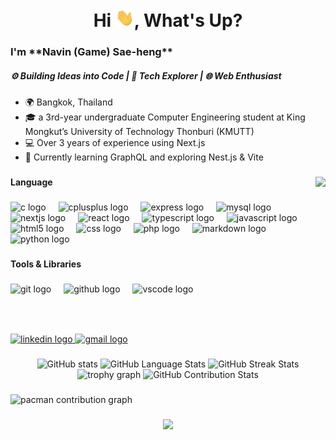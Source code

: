 <h1 align="center">Hi <img src="https://raw.githubusercontent.com/ABSphreak/ABSphreak/master/gifs/Hi.gif" width="30px">, What's Up?</h1>

<h3>I'm **Navin (Game) Sae-heng**</h3>

<h5>⚙️ Building Ideas into Code | 🧠 Tech Explorer | 🌐 Web Enthusiast</h3>

- 🌍 Bangkok, Thailand
- 🎓 a 3rd-year undergraduate Computer Engineering student at King Mongkut’s University of Technology Thonburi (KMUTT)
- 💻 Over 3 years of experience using Next.js
- 🧠 Currently learning GraphQL and exploring Nest.js & Vite

###

<img align="right" height="200" src="https://media0.giphy.com/media/v1.Y2lkPTc5MGI3NjExaDZwZGxqNWZoZ2lqMnVza2VrY3VlN3ZhdzQyZjh5dG1kNmxwOTAzNyZlcD12MV9pbnRlcm5hbF9naWZfYnlfaWQmY3Q9Zw/mIkdL7S0ucu4SjAVb2/giphy.gif"  />

###

**Language**

###

<div align="left">
  <img src="https://cdn.jsdelivr.net/gh/devicons/devicon/icons/c/c-original.svg" height="45" alt="c logo"  />
  <img width="12" />
  <img src="https://cdn.jsdelivr.net/gh/devicons/devicon/icons/cplusplus/cplusplus-original.svg" height="45" alt="cplusplus logo"  />
  <img width="12" />
  <img src="https://cdn.jsdelivr.net/gh/devicons/devicon/icons/express/express-original.svg" height="45" alt="express logo"  />
  <img width="12" />
  <img src="https://cdn.jsdelivr.net/gh/devicons/devicon/icons/mysql/mysql-original.svg" height="45" alt="mysql logo"  />
  <img width="12" />
  <img src="https://cdn.jsdelivr.net/gh/devicons/devicon/icons/nextjs/nextjs-original.svg" height="45" alt="nextjs logo"  />
  <img width="12" />
  <img src="https://cdn.jsdelivr.net/gh/devicons/devicon/icons/react/react-original.svg" height="45" alt="react logo"  />
  <img width="12" />
  <img src="https://cdn.jsdelivr.net/gh/devicons/devicon/icons/typescript/typescript-original.svg" height="45" alt="typescript logo"  />
  <img width="12" />
  <img src="https://cdn.jsdelivr.net/gh/devicons/devicon/icons/javascript/javascript-original.svg" height="45" alt="javascript logo"  />
  <img width="12" />
  <img src="https://cdn.jsdelivr.net/gh/devicons/devicon/icons/html5/html5-original.svg" height="45" alt="html5 logo"  />
  <img width="12" />
  <img src="https://cdn.jsdelivr.net/gh/devicons/devicon/icons/css3/css3-original.svg" height="45" alt="css logo"  />
  <img width="12" />
  <img src="https://cdn.jsdelivr.net/gh/devicons/devicon/icons/php/php-original.svg" height="45" alt="php logo"  />
  <img width="12" />
  <img src="https://cdn.jsdelivr.net/gh/devicons/devicon/icons/markdown/markdown-original.svg" height="45" alt="markdown logo"  />
  <img width="12" />
  <img src="https://cdn.jsdelivr.net/gh/devicons/devicon/icons/python/python-original.svg" height="45" alt="python logo"  />
</div>

###

**Tools & Libraries**

###

<div align="left">
  <img src="https://cdn.jsdelivr.net/gh/devicons/devicon/icons/git/git-original.svg" height="45" alt="git logo"  />
  <img width="12" />
  <img src="https://cdn.jsdelivr.net/gh/devicons/devicon/icons/github/github-original.svg" height="45" alt="github logo"  />
  <img width="12" />
  <img src="https://cdn.jsdelivr.net/gh/devicons/devicon/icons/vscode/vscode-original.svg" height="45" alt="vscode logo"  />
</div>

###

<br clear="both">


###

<div align="left">
  <a href="https://www.linkedin.com/in/mmawin99/" target="_blank">
    <img src="https://raw.githubusercontent.com/maurodesouza/profile-readme-generator/master/src/assets/icons/social/linkedin/default.svg" width="37" height="25" alt="linkedin logo"  />
  </a>
  <a href="mailto:navin.saeh@gmail.com" target="_blank">
    <img src="https://raw.githubusercontent.com/maurodesouza/profile-readme-generator/master/src/assets/icons/social/gmail/default.svg" width="37" height="25" alt="gmail logo"  />
  </a>
</div>

###

<div align="center">
  <picture>
    <source 
      media="(prefers-color-scheme: dark)" 
      srcset="https://github-readme-stats.vercel.app/api?username=mmawin99&show_icons=true&theme=dracula" />
    <source 
      media="(prefers-color-scheme: light)" 
      srcset="https://github-readme-stats.vercel.app/api?username=mmawin99&show_icons=true&theme=default" />
    <img 
      src="https://github-readme-stats.vercel.app/api?username=mmawin99&show_icons=true&theme=default" 
      alt="GitHub stats" height="200" />
  </picture>
  <picture>
    <source 
      media="(prefers-color-scheme: dark)" 
      srcset="https://github-readme-stats.vercel.app/api/top-langs?username=mmawin99&locale=en&hide_title=false&layout=compact&card_width=320&langs_count=6&hide_border=false&order=2&theme=dracula" />
    <source 
      media="(prefers-color-scheme: light)" 
      srcset="https://github-readme-stats.vercel.app/api/top-langs?username=mmawin99&locale=en&hide_title=false&layout=compact&card_width=320&langs_count=6&hide_border=false&order=2&theme=default" />
    <img 
      src="https://github-readme-stats.vercel.app/api/top-langs?username=mmawin99&locale=en&hide_title=false&layout=compact&card_width=320&langs_count=6&hide_border=false&order=2&theme=default" 
      alt="GitHub Language Stats" height="200" />
  </picture>
  <picture>
    <source 
      media="(prefers-color-scheme: dark)" 
      srcset="https://streak-stats.demolab.com/demo/preview.php?user=mmawin99&locale=en&mode=daily&hide_border=false&border_radius=5&order=3&theme=dracula" />
    <source 
      media="(prefers-color-scheme: light)" 
      srcset="https://streak-stats.demolab.com/demo/preview.php?user=mmawin99&locale=en&mode=daily&hide_border=false&border_radius=5&order=3&theme=default" />
    <img 
      src="https://streak-stats.demolab.com/demo/preview.php?user=mmawin99&locale=en&mode=daily&hide_border=false&border_radius=5&order=3&theme=default" 
      alt="GitHub Streak Stats" height="200" />
  </picture>
  <picture>
    <source 
      media="(prefers-color-scheme: dark)" 
      srcset="https://github-profile-trophy.vercel.app?username=mmawin99&theme=dracula&column=-1&row=1&margin-w=8&margin-h=8&no-bg=true&no-frame=true&order=4" />
    <source 
      media="(prefers-color-scheme: light)" 
      srcset="https://github-profile-trophy.vercel.app?username=mmawin99&theme=flat&column=-1&row=1&margin-w=8&margin-h=8&no-bg=true&no-frame=true&order=4" />
    <img 
      src="https://github-profile-trophy.vercel.app?username=mmawin99&theme=flat&column=-1&row=1&margin-w=8&margin-h=8&no-bg=true&no-frame=true&order=4" 
      alt="trophy graph" height="150" />
  </picture>
  <picture>
    <source 
      media="(prefers-color-scheme: dark)" 
      srcset="https://github-readme-activity-graph.vercel.app/graph?username=mmawin99&bg_color=282a36&color=f8f8f2&line=8be9fd&point=bd93f9&area=true&hide_border=true" />
    <source 
      media="(prefers-color-scheme: light)" 
      srcset="https://github-readme-activity-graph.vercel.app/graph?username=mmawin99&bg_color=f8f8f2&color=282a36&line=6272a4&point=ff79c6&area=true&hide_border=true" />
    <img 
      src="https://github-readme-activity-graph.vercel.app/graph?username=mmawin99&bg_color=f8f8f2&color=282a36&line=6272a4&point=ff79c6&area=true&hide_border=true" 
      alt="GitHub Contribution Stats" height="200" />
  </picture> 
</div>

###

<picture>
  <source media="(prefers-color-scheme: dark)" srcset="https://raw.githubusercontent.com/mmawin99/mmawin99/output/pacman-contribution-graph-dark.svg">
  <source media="(prefers-color-scheme: light)" srcset="https://raw.githubusercontent.com/mmawin99/mmawin99/output/pacman-contribution-graph.svg">
  <img alt="pacman contribution graph" src="https://raw.githubusercontent.com/mmawin99/mmawin99/output/pacman-contribution-graph.svg">
</picture>

###

<div align="center">
  <img src="https://komarev.com/ghpvc/?username=mmawin99&style=for-the-badge" />
</div>
